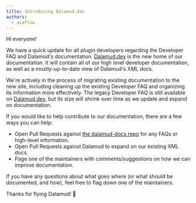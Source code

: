 ```yaml
---
title: Introducing Dalamud.dev
authors:
  - avaflow
---
```


Hi everyone!

We have a quick update for all plugin developers regarding the Developer FAQ and
Dalamud's documentation. [Dalamud.dev](https://dalamud.dev) is the new home of our
documentation. It will contain all of our high level developer documentation, as well as a
mostly-up-to-date view of Dalamud's XML docs.

We're actively in the process of migrating existing documentation to the new
site, including cleaning up the existing Developer FAQ and organizing its information
more effectively. The legacy Developer FAQ is still available on [Dalamud.dev](https://dalamud.dev/faq),
but its size will shrink over time as we update and expand on documentation.

If you would like to help contribute to our documentation, there are a few ways
you can help:

- Open Pull Requests against [the dalamud-docs repo](https://github.com/goatcorp/dalamud-docs) for any
  FAQs or high-level information.
- Open Pull Requests against Dalamud to expand on our existing XML docs.
- Page one of the maintainers with comments/suggestions on how we can improve
  documentation.

If you have any questions about what goes where (or what should be documented,
and how), feel free to flag down one of the maintainers.

Thanks for flying Dalamud! 🛬
